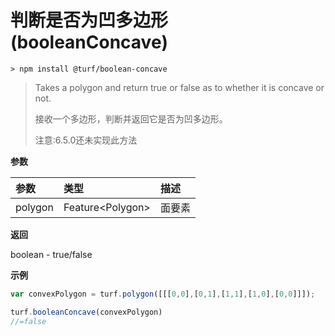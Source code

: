 # 判断是否为凹多边形(booleanConcave)

```
> npm install @turf/boolean-concave
```

> Takes a polygon and return true or false as to whether it is concave or not.
>
> 接收一个多边形，判断并返回它是否为凹多边形。
>
> 注意:6.5.0还未实现此方法

**参数**

| 参数    | 类型               | 描述   |
| :------ | :----------------- | :----- |
| polygon | Feature\<Polygon\> | 面要素 |

**返回**

boolean - true/false

**示例**

```js
var convexPolygon = turf.polygon([[[0,0],[0,1],[1,1],[1,0],[0,0]]]);

turf.booleanConcave(convexPolygon)
//=false
```

